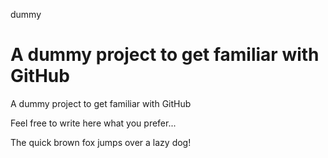 dummy

A dummy project to get familiar with GitHub
=====

A dummy project to get familiar with GitHub

Feel free to write here what you prefer...

The quick brown fox jumps over a lazy dog!